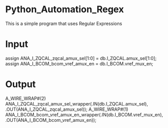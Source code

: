 # Python_Automation_Regex

This is a simple program that uses Regular Expressions

# Input
assign ANA_I_ZQCAL_zqcal_amux_sel[1:0] = db.I_ZQCAL.amux_sel[1:0];
assign ANA_I_BCOM_bcom_vref_amux_en = db.I_BCOM.vref_mux_en;
# Output
A_WIRE_WRAP#(2) ANA_I_ZQCAL_zqcal_amux_sel_wrapper(.IN(db.I_ZQCAL.amux_sel), .OUT(ANA_I_ZQCAL_zqcal_amux_sel));
A_WIRE_WRAP#(1) ANA_I_BCOM_bcom_vref_amux_en_wrapper(.IN(db.I_BCOM.vref_mux_en), .OUT(ANA_I_BCOM_bcom_vref_amux_en));
